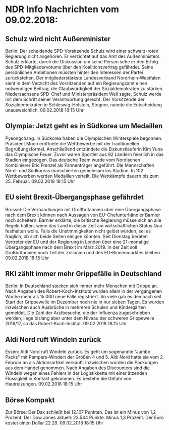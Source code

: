 # NDR Info Nachrichten vom 09.02.2018:


## Schulz wird nicht Außenminister
Berlin: Der scheidende SPD-Vorsitzende Schulz wird einer schwarz-roten Regierung nicht angehören. Er verzichtet auf das Amt des Außenministers. Schulz erklärte, durch die Diskussion um seine Person sehe er den Erfolg des SPD-Mitgliedervotums über den Koalitionsvertrag gefährdet. Seine persönlichen Ambitionen müssten hinter den Interessen der Partei zurückstehen. Der mitgliederstärkste Landesverband Nordrhein-Westfalen sieht in dem Verzicht des Vorsitzenden auf ein Regierungsamt einen notwendigen Beitrag, die Glaubwürdigkeit der Sozialdemokraten zu stärken. Niedersachsens SPD-Chef und Ministerpräsident Weil sagte, Schulz werde mit dem Schritt seiner Verantwortung gerecht. Der Vorsitzende der Sozialdemokraten in Schleswig-Holstein, Stegner, nannte die Entscheidung unausweichlich. 09.02.2018 18:15 Uhr 

## Olympia: Jetzt geht es in Südkorea um Medaillen
Pyeongchang: In Südkorea haben die Olympischen Winterspiele begonnen. Präsident Moon eröffnete die Wettbewerbe mit der traditionellen Begrüßungsformel. Anschließend entzündete die Eiskunstläuferin Kim Yuna das Olympische Feuer. Zuvor waren Sportler aus 92 Ländern feierlich in das Stadion eingezogen. Das deutsche Team wurde vom Nordischen Kombinierer Eric Frenzel als Fahnenträger angeführt. Die Mannschaften Nord- und Südkoreas marschierten gemeinsam ins Stadion. In 102 Wettbewerben werden Medaillen verteilt. Die Wettkämpfe dauern bis zum 25. Februar. 09.02.2018 18:15 Uhr 

## EU sieht Brexit-Übergangsphase gefährdet
Brüssel: Die Verhandlungen mit Großbritannien über eine Übergangsphase nach dem Brexit können nach Aussagen von EU-Chefunterhändler Barnier noch scheitern. Barnier erklärte, die britische Regierung müsse sich an alle Regeln halten, wenn das Land in dieser Zeit am wirtschaftlichen Status Quo festhalten wolle. Falls die Unstimmigkeiten nicht gelöst würden, sei es fraglich, ob sich beide Seiten einigen könnten. Seit Dienstag beraten Vertreter der EU und der Regierung in London über eine 21-monatige Übergangsphase nach dem Brexit im März 2019. In der Zeit soll Großbritannien noch Teil der Zollunion und des EU-Binnenmarktes bleiben. 09.02.2018 18:15 Uhr 

## RKI zählt immer mehr Grippefälle in Deutschland
Berlin: In Deutschland stecken sich immer mehr Menschen mit Grippe an. Nach Angaben des Robert-Koch-Instituts wurden allein in der vergangenen Woche mehr als 15.000 neue Fälle registriert. So viele gab es demnach seit Start der Grippewelle im Dezember noch nie in nur sieben Tagen. Es wurden inzwischen auch Ausbrüche in mehreren Schulen und Kindergärten gemeldet. Die Zahl der Arztbesuche, die der Influenza zugeschrieben werden, liege bislang aber unter dem Niveau der schweren Grippewelle 2016/17, so das Robert-Koch-Institut. 09.02.2018 18:15 Uhr 

## Aldi Nord ruft Windeln zurück
Essen: Aldi Nord ruft Windeln zurück. Es geht um sogenannte "Jumbo Packs" mit Pampers-Windeln der Größen 4 und 5. Aldi Nord hatte sie vom 2. Februar an als Aktionsartikel verkauft. Inzwischen wurden die Packungen aus dem Handel genommen. Nach Angaben des Discounters sind die Windeln wegen eines Fehlers in der Logistikkette mit einer ätzenden Flüssigkeit in Kontakt gekommen. Es bestehe die Gefahr von Hautreizungen. 09.02.2018 18:15 Uhr 

## Börse Kompakt
Zur Börse: Der Dax schließt bei 12.107 Punkten. Das ist ein Minus von 1,2 Prozent. Der Dow Jones aktuell: 23.544 Punkte. Minus 1,3 Prozent. Der Euro kostet einen Dollar 22 29. 09.02.2018 18:15 Uhr 
